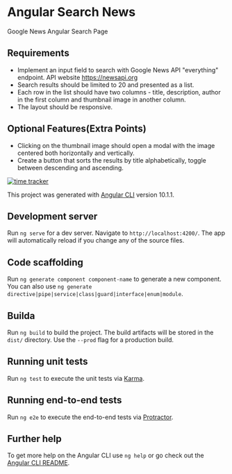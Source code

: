 # Angular Search News

Google News Angular Search Page

## Requirements

- Implement an input field to search with Google News API "everything" endpoint. API website <https://newsapi.org>
- Search results should be limited to 20 and presented as a list.
- Each row in the list should have two columns - title, description, author in the first column and thumbnail image in another column.
- The layout should be responsive.

## Optional Features(Extra Points)

- Clicking on the thumbnail image should open a modal with the image centered both horizontally and vertically.
- Create a button that sorts the results by title alphabetically, toggle between descending and ascending.

[![time tracker](https://wakatime.com/badge/github/sergiogomes/angular-search-news.svg)](https://wakatime.com/badge/github/sergiogomes/angular-search-news)

This project was generated with [Angular CLI](https://github.com/angular/angular-cli) version 10.1.1.

## Development server

Run `ng serve` for a dev server. Navigate to `http://localhost:4200/`. The app will automatically reload if you change any of the source files.

## Code scaffolding

Run `ng generate component component-name` to generate a new component. You can also use `ng generate directive|pipe|service|class|guard|interface|enum|module`.

## Builda

Run `ng build` to build the project. The build artifacts will be stored in the `dist/` directory. Use the `--prod` flag for a production build.

## Running unit tests

Run `ng test` to execute the unit tests via [Karma](https://karma-runner.github.io).

## Running end-to-end tests

Run `ng e2e` to execute the end-to-end tests via [Protractor](http://www.protractortest.org/).

## Further help

To get more help on the Angular CLI use `ng help` or go check out the [Angular CLI README](https://github.com/angular/angular-cli/blob/master/README.md).

